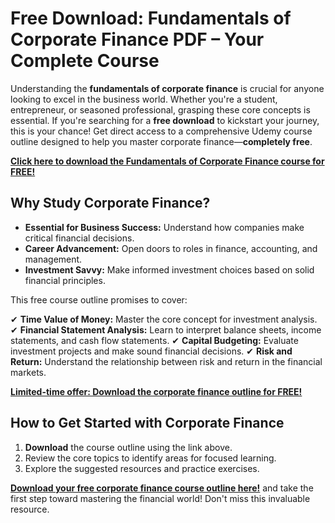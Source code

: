 # Free Download: Fundamentals of Corporate Finance PDF – Your Complete Course

Understanding the **fundamentals of corporate finance** is crucial for anyone looking to excel in the business world. Whether you're a student, entrepreneur, or seasoned professional, grasping these core concepts is essential. If you're searching for a **free download** to kickstart your journey, this is your chance! Get direct access to a comprehensive Udemy course outline designed to help you master corporate finance—**completely free**.

[**Click here to download the Fundamentals of Corporate Finance course for FREE!**](https://udemywork.com/fundamentals-of-corporate-finance)

## Why Study Corporate Finance?

*   **Essential for Business Success:** Understand how companies make critical financial decisions.
*   **Career Advancement:** Open doors to roles in finance, accounting, and management.
*   **Investment Savvy:** Make informed investment choices based on solid financial principles.

This free course outline promises to cover:

✔ **Time Value of Money:** Master the core concept for investment analysis.
✔ **Financial Statement Analysis:** Learn to interpret balance sheets, income statements, and cash flow statements.
✔ **Capital Budgeting:** Evaluate investment projects and make sound financial decisions.
✔ **Risk and Return:** Understand the relationship between risk and return in the financial markets.

[**Limited-time offer: Download the corporate finance outline for FREE!**](https://udemywork.com/fundamentals-of-corporate-finance)

## How to Get Started with Corporate Finance

1.  **Download** the course outline using the link above.
2.  Review the core topics to identify areas for focused learning.
3.  Explore the suggested resources and practice exercises.

[**Download your free corporate finance course outline here!**](https://udemywork.com/fundamentals-of-corporate-finance) and take the first step toward mastering the financial world! Don't miss this invaluable resource.
